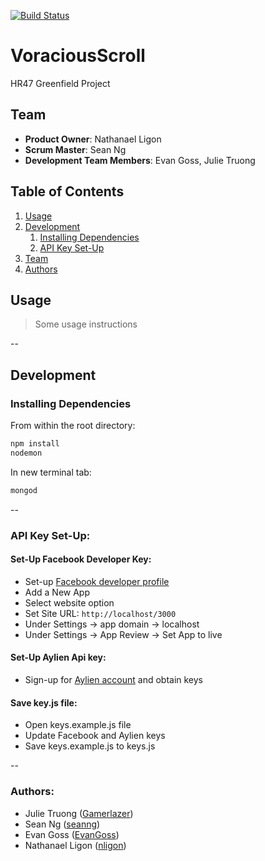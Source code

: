 [![Build Status](https://travis-ci.org/VoraciousScroll/VoraciousScroll.svg?branch=master)](https://travis-ci.org/VoraciousScroll/VoraciousScroll)

# VoraciousScroll
HR47 Greenfield Project

## Team

  - __Product Owner__: Nathanael Ligon
  - __Scrum Master__: Sean Ng
  - __Development Team Members__: Evan Goss, Julie Truong

## Table of Contents

1. [Usage](#Usage)
1. [Development](#development)
    1. [Installing Dependencies](#installing-dependencies)
    1. [API Key Set-Up](#api-key-set-up)
1. [Team](#team)
1. [Authors](#authors)


## Usage

> Some usage instructions

--

## Development

### Installing Dependencies

From within the root directory:

```sh
npm install
nodemon
```

In new terminal tab:
```sh
mongod
```
--
### API Key Set-Up:

#### Set-Up Facebook Developer Key:
* Set-up [Facebook developer profile](https://developers.facebook.com/)  
* Add a New App  
* Select website option
* Set Site URL: `http://localhost/3000`
* Under Settings -> app domain -> localhost
* Under Settings -> App Review -> Set App to live

#### Set-Up Aylien Api key:

* Sign-up for [Aylien account](https://newsapi.aylien.com/signup) and obtain keys

#### Save key.js file:

* Open keys.example.js file
* Update Facebook and Aylien keys
* Save keys.example.js to keys.js  

--
### Authors:

* Julie Truong ([Gamerlazer](https://github.com/Gamerlazer))  
* Sean Ng ([seanng](https://github.com/seanng))  
* Evan Goss ([EvanGoss](https://github.com/EvanGoss))  
* Nathanael Ligon ([nligon](https://github.com/nligon))  

<!-- ### Roadmap -->

<!-- View the project roadmap [here](LINK_TO_PROJECT_ISSUES) -->
    

<!-- ## Contributing -->

<!-- See [CONTRIBUTING.md](https://github.com/unexpected-lion/ourglass/blob/master/contributing.md) for contribution guidelines. -->
